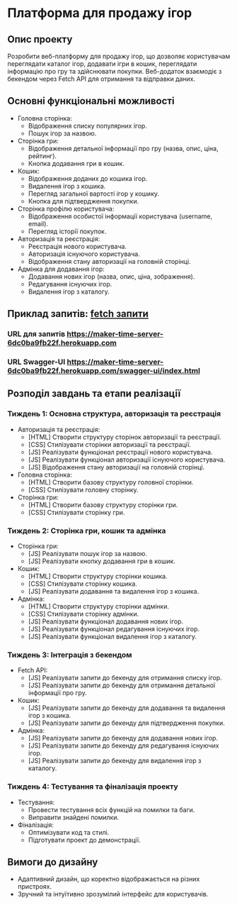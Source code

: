 # Платформа для продажу ігор
## Опис проекту

Розробити веб-платформу для продажу ігор, що дозволяє користувачам переглядати каталог ігор, додавати ігри в кошик, переглядати інформацію про гру та здійснювати покупки. Веб-додаток взаємодіє з бекендом через Fetch API для отримання та відправки даних.

## Основні функціональні можливості
- Головна сторінка:
  - Відображення списку популярних ігор.
  - Пошук ігор за назвою.
- Сторінка гри:
  - Відображення детальної інформації про гру (назва, опис, ціна, рейтинг).
  - Кнопка додавання гри в кошик.
- Кошик:
  - Відображення доданих до кошика ігор.
  - Видалення ігор з кошика.
  - Перегляд загальної вартості ігор у кошику.
  - Кнопка для підтвердження покупки.
- Сторінка профілю користувача:
  - Відображення особистої інформації користувача (username, email).
  - Перегляд історії покупок.
- Авторизація та реєстрація:
  - Реєстрація нового користувача.
  - Авторизація існуючого користувача.
  - Відображення стану авторизації на головній сторінці.
- Адмінка для додавання ігор:
  - Додавання нових ігор (назва, опис, ціна, зображення).
  - Редагування існуючих ігор.
  - Видалення ігор з каталогу.



## Приклад запитів: [fetch запити](fetch-examples.md)

### URL для запитів https://maker-time-server-6dc0ba9fb22f.herokuapp.com
### URL Swagger-UI https://maker-time-server-6dc0ba9fb22f.herokuapp.com/swagger-ui/index.html

## Розподіл завдань та етапи реалізації
### Тиждень 1: Основна структура, авторизація та реєстрація

- Авторизація та реєстрація:
  - [HTML] Створити структуру сторінок авторизації та реєстрації.
  - [CSS] Стилізувати сторінки авторизації та реєстрації.
  - [JS] Реалізувати функціонал реєстрації нового користувача.
  - [JS] Реалізувати функціонал авторизації існуючого користувача.
  - [JS] Відображення стану авторизації на головній сторінці.
- Головна сторінка:
  - [HTML] Створити базову структуру головної сторінки.
  - [CSS] Стилізувати головну сторінку.
- Сторінка гри:
  - [HTML] Створити базову структуру сторінки гри.
  - [CSS] Стилізувати сторінку гри.

### Тиждень 2: Сторінка гри, кошик та адмінка

- Сторінка гри:
  - [JS] Реалізувати пошук ігор за назвою.
  - [JS] Реалізувати кнопку додавання гри в кошик.
- Кошик:
  - [HTML] Створити структуру сторінки кошика.
  - [CSS] Стилізувати сторінку кошика.
  - [JS] Реалізувати додавання та видалення ігор з кошика.
- Адмінка:
  - [HTML] Створити структуру сторінки адмінки.
  - [CSS] Стилізувати сторінку адмінки.
  - [JS] Реалізувати функціонал додавання нових ігор.
  - [JS] Реалізувати функціонал редагування існуючих ігор.
  - [JS] Реалізувати функціонал видалення ігор з каталогу.

### Тиждень 3: Інтеграція з бекендом

- Fetch API:
  - [JS] Реалізувати запити до бекенду для отримання списку ігор.
  - [JS] Реалізувати запити до бекенду для отримання детальної інформації про гру.
- Кошик:
  - [JS] Реалізувати запити до бекенду для додавання та видалення ігор з кошика.
  - [JS] Реалізувати запити до бекенду для підтвердження покупки.
- Адмінка:
  - [JS] Реалізувати запити до бекенду для додавання нових ігор.
  - [JS] Реалізувати запити до бекенду для редагування існуючих ігор.
  - [JS] Реалізувати запити до бекенду для видалення ігор з каталогу.

### Тиждень 4: Тестування та фіналізація проекту

- Тестування:
  - Провести тестування всіх функцій на помилки та баги.
  - Виправити знайдені помилки.
- Фіналізація:
  - Оптимізувати код та стилі.
  - Підготувати проект до демонстрації.

## Вимоги до дизайну
- Адаптивний дизайн, що коректно відображається на різних пристроях.
- Зручний та інтуїтивно зрозумілий інтерфейс для користувачів.
